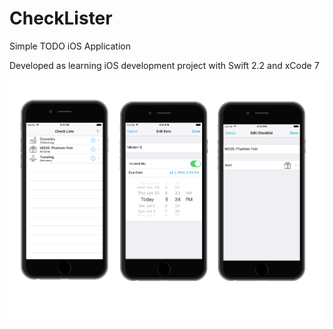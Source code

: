 # CheckLister
Simple TODO iOS Application


Developed as learning iOS development project with Swift 2.2 and xCode 7

![](https://github.com/gshockv/CheckLister/blob/master/checklister-screens.png)
